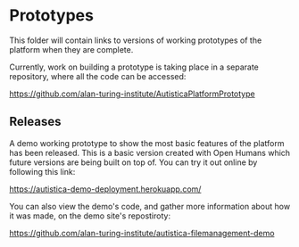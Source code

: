 # Prototypes

This folder will contain links to versions of working prototypes of the platform when they are complete. 

Currently, work on building a prototype is taking place in a separate repository, where all the code can be accessed: 

https://github.com/alan-turing-institute/AutisticaPlatformPrototype

## Releases

A demo working prototype to show the most basic features of the platform has been released. This is a basic version created with Open Humans which future versions are being built on top of. You can try it out online by following this link:

https://autistica-demo-deployment.herokuapp.com/

You can also view the demo's code, and gather more information about how it was made, on the demo site's repostiroty: 

https://github.com/alan-turing-institute/autistica-filemanagement-demo

